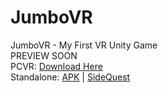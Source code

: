 # JumboVR
JumboVR - My First VR Unity Game  
PREVIEW SOON  
PCVR: [Download Here](https://github.com/YungSamzy/JumboVR/releases/download/1.0/PCVR.zip)  
Standalone: [APK](https://github.com/YungSamzy/JumboVR/releases/download/1.0/Standalone.zip) | [SideQuest]()
